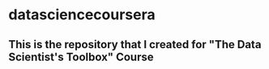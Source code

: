 # datasciencecoursera
## This is the repository that I created for "The Data Scientist's Toolbox" Course
